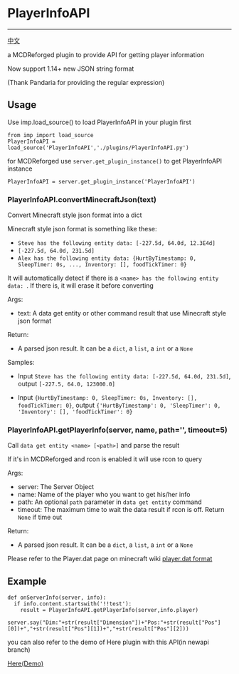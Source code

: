 # PlayerInfoAPI
-------------

[中文](https://github.com/TISUnion/PlayerInfoAPI/blob/master/README_cn.md)

a MCDReforged plugin to provide API for getting player information

Now support 1.14+ new JSON string format

(Thank Pandaria for providing the regular expression)

## Usage

Use imp.load_source() to load PlayerInfoAPI in your plugin first

```
from imp import load_source
PlayerInfoAPI = load_source('PlayerInfoAPI','./plugins/PlayerInfoAPI.py')
```

for MCDReforged use `server.get_plugin_instance()` to get PlayerInfoAPI instance

```
PlayerInfoAPI = server.get_plugin_instance('PlayerInfoAPI')
```

### PlayerInfoAPI.convertMinecraftJson(text)

Convert Minecraft style json format into a dict

Minecraft style json format is something like these:

- `Steve has the following entity data: [-227.5d, 64.0d, 12.3E4d]`
- `[-227.5d, 64.0d, 231.5d]`
- `Alex has the following entity data: {HurtByTimestamp: 0, SleepTimer: 0s, ..., Inventory: [], foodTickTimer: 0}`

It will automatically detect if there is a `<name> has the following entity data: `. If there is, it will erase it before converting

Args:
- text: A data get entity or other command result that use Minecraft style json format

Return:
- A parsed json result. It can be a `dict`, a `list`, a `int` or a `None`

Samples:

- Input `Steve has the following entity data: [-227.5d, 64.0d, 231.5d]`, output `[-227.5, 64.0, 123000.0]`

- Input `{HurtByTimestamp: 0, SleepTimer: 0s, Inventory: [], foodTickTimer: 0}`, output `{'HurtByTimestamp': 0, 'SleepTimer': 0, 'Inventory': [], 'foodTickTimer': 0}`

### PlayerInfoAPI.getPlayerInfo(server, name, path='', timeout=5)

Call `data get entity <name> [<path>]` and parse the result

If it's in MCDReforged and rcon is enabled it will use rcon to query

Args:
- server: The Server Object
- name: Name of the player who you want to get his/her info
- path: An optional `path` parameter in `data get entity` command
- timeout: The maximum time to wait the data result if rcon is off. Return `None` if time out

Return:
- A parsed json result. It can be a `dict`, a `list`, a `int` or a `None`

Please refer to the Player.dat page on minecraft wiki
[player.dat format](https://minecraft.gamepedia.com/Player.dat_format)

## Example

```
def onServerInfo(server, info):
  if info.content.startswith('!!test'):
    result = PlayerInfoAPI.getPlayerInfo(server,info.player)
    server.say("Dim:"+str(result["Dimension"])+"Pos:"+str(result["Pos"][0])+","+str(result["Pos"][1])+","+str(result["Pos"][2]))
```

you can also refer to the demo of Here plugin with this API(in newapi branch)

[Here(Demo)](https://github.com/TISUnion/Here/tree/newapi)
